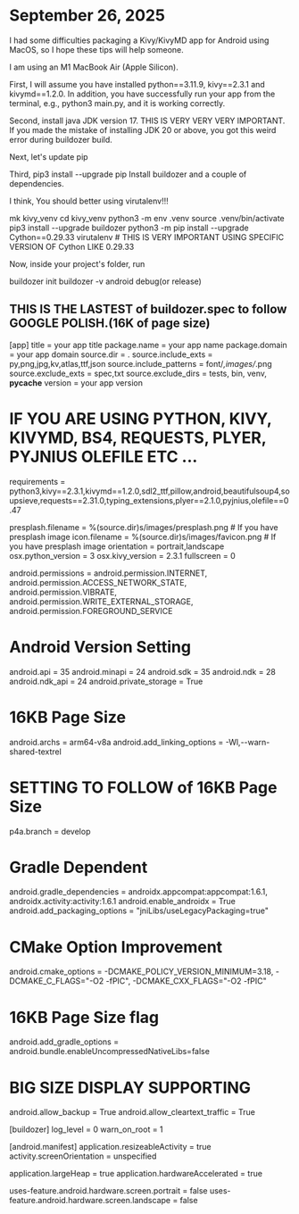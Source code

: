 # September 26, 2025

I had some difficulties packaging a Kivy/KivyMD app for Android using MacOS, so I hope these tips will help someone.

I am using an M1 MacBook Air (Apple Silicon).

First, I will assume you have installed python==3.11.9, kivy==2.3.1 and kivymd==1.2.0. In addition, you have successfully run your app from the terminal, e.g., python3 main.py, and it is working correctly.

Second, install java JDK version 17. THIS IS VERY VERY VERY IMPORTANT. If you made the mistake of installing JDK 20 or above, you got this weird error during buildozer build.

Next, let's update pip

Third, pip3 install --upgrade pip
Install buildozer and a couple of dependencies.

I think, You should better using virutalenv!!!

mk kivy_venv
cd kivy_venv
python3 -m env .venv
source .venv/bin/activate
pip3 install --upgrade buildozer
python3 -m pip install --upgrade Cython==0.29.33 virutalenv   # THIS IS VERY IMPORTANT USING SPECIFIC VERSION OF Cython LIKE 0.29.33

Now, inside your project's folder, run

buildozer init
buildozer -v android debug(or release)

THIS IS THE LASTEST of buildozer.spec to follow GOOGLE POLISH.(16K of page size)
--------------------------

[app]
title = your app title
package.name = your app name
package.domain = your app domain
source.dir = .
source.include_exts = py,png,jpg,kv,atlas,ttf,json
source.include_patterns = font/*,images/*.png
source.exclude_exts = spec,txt
source.exclude_dirs = tests, bin, venv, __pycache__
version = your app version

# IF YOU ARE USING PYTHON, KIVY, KIVYMD, BS4, REQUESTS, PLYER, PYJNIUS OLEFILE ETC ... 
requirements = python3,kivy==2.3.1,kivymd==1.2.0,sdl2_ttf,pillow,android,beautifulsoup4,soupsieve,requests==2.31.0,typing_extensions,plyer==2.1.0,pyjnius,olefile==0.47

presplash.filename = %(source.dir)s/images/presplash.png  # If you have presplash image
icon.filename = %(source.dir)s/images/favicon.png         # If you have presplash image
orientation = portrait,landscape
osx.python_version = 3
osx.kivy_version = 2.3.1
fullscreen = 0

android.permissions = android.permission.INTERNET, android.permission.ACCESS_NETWORK_STATE, android.permission.VIBRATE, android.permission.WRITE_EXTERNAL_STORAGE, android.permission.FOREGROUND_SERVICE

# Android Version Setting
android.api = 35
android.minapi = 24
android.sdk = 35
android.ndk = 28
android.ndk_api = 24
android.private_storage = True

# 16KB Page Size 
android.archs = arm64-v8a
android.add_linking_options = -Wl,--warn-shared-textrel

# SETTING TO FOLLOW of 16KB Page Size 
p4a.branch = develop

# Gradle Dependent
android.gradle_dependencies = androidx.appcompat:appcompat:1.6.1, androidx.activity:activity:1.6.1
android.enable_androidx = True
android.add_packaging_options = "jniLibs/useLegacyPackaging=true"

# CMake Option Improvement
android.cmake_options = -DCMAKE_POLICY_VERSION_MINIMUM=3.18, -DCMAKE_C_FLAGS="-O2 -fPIC", -DCMAKE_CXX_FLAGS="-O2 -fPIC"

# 16KB Page Size flag
android.add_gradle_options = android.bundle.enableUncompressedNativeLibs=false

# BIG SIZE DISPLAY SUPPORTING
android.allow_backup = True
android.allow_cleartext_traffic = True

[buildozer]
log_level = 0
warn_on_root = 1

[android.manifest]
application.resizeableActivity = true
activity.screenOrientation = unspecified

application.largeHeap = true
application.hardwareAccelerated = true

uses-feature.android.hardware.screen.portrait = false
uses-feature.android.hardware.screen.landscape = false
